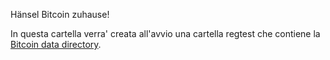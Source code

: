 Hänsel Bitcoin zuhause!


In questa cartella verra' creata all'avvio una cartella regtest che contiene la [Bitcoin data directory](https://en.bitcoin.it/wiki/Data_directory).